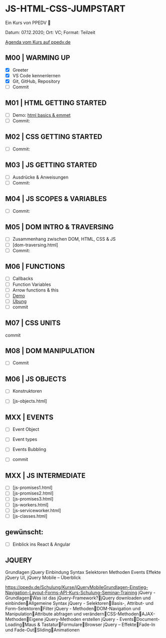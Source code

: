 # JS-HTML-CSS-JUMPSTART

Ein Kurs von PPEDV :rocket:

Datum: 07.12.2020; Ort: VC; Format: Teilzeit

[Agenda vom Kurs auf ppedv.de](https://ppedv.de/schulung/kurse/JavaScript-HTML-Programmierung-Client-CSS-Syntax-Event-Cookie.aspx)

## M00 | WARMING UP

- [x] Greeter
- [x] VS Code kennenlernen
- [x] Git, GitHub, Repository
- [ ] Commit

## M01 | HTML GETTING STARTED

- [ ] Demo: [html basics & emmet](html-hellohtml.html)
- [ ] Commit: 

## M02 | CSS GETTING STARTED

- [ ] Commit: 

## M03 | JS GETTING STARTED

- [ ] Ausdrücke & Anweisungen
- [ ] Commit: 

## M04 | JS SCOPES & VARIABLES

- [ ] Commit: 

## M05 | DOM INTRO & TRAVERSING

- [ ] Zusammenhang zwischen DOM, HTML, CSS & JS
- [ ] [dom-traversing.html]
- [ ] Commit:

## M06 | FUNCTIONS

- [ ] Callbacks
- [ ] Function Variables
- [ ] Arrow functions & this
- [ ] [Demo](js-functions.html)
- [ ] [Übung](uebungen/js-functions-u.html)
- [ ] commit

## M07 | CSS UNITS

commit

## M08 | DOM MANIPULATION

- [ ] Commit

## M06 | JS OBJECTS

- [ ] Konstruktoren
- [ ] [js-objects.html]



## MXX | EVENTS

- [ ] Event Object
- [ ] Event types
- [ ] Events Bubbling
- [ ] commit



## MXX | JS INTERMEDIATE

- [ ] [js-promises1.html]
- [ ] [js-promises2.html]
- [ ] [js-promises3.html]
- [ ] [js-workers.html]
- [ ] [js-serviceworker.html]
- [ ] [js-classes.html]

## gewünscht:

- [ ] Einblick ins React & Angular

## JQUERY ##

Grundlagen jQuery
Einbindung
Syntax
Selektoren
Methoden
Events
Effekte
jQuery UI, jQuery Mobile – Überblick

https://ppedv.de/Schulung/Kurse/jQueryMobileGrundlagen-Einstieg-Navigation-Layout-Forms-API-Kurs-Schulung-Seminar-Training
jQuery - GrundlagenWas ist das jQuery-Framework?jQuery downloaden und einbindenAllgemeine Syntax
jQuery - SelektorenBasis-, Attribut- und Form-SelektorenFilter
jQuery - MethodenDOM-Navigation und ManipulationAttribute abfragen und verändernCSS-MethodenAJAX-MethodenEigene jQuery-Methoden erstellen
jQuery - EventsDocument-LoadingMaus & TastaturFormulareBrowser
jQuery – EffekteFade-In und Fade-OutSlidingAnimationen


